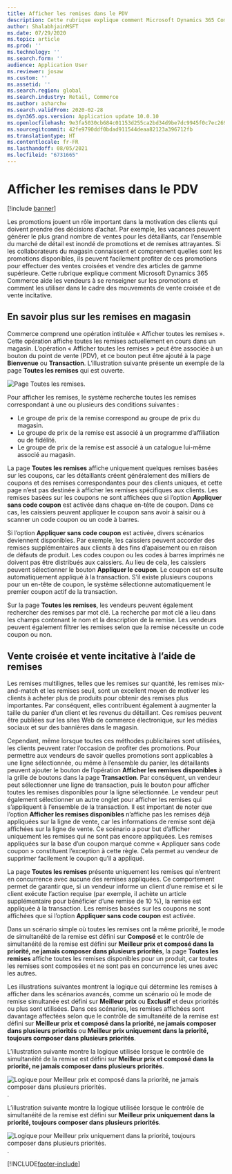 ```yaml
---
title: Afficher les remises dans le PDV
description: Cette rubrique explique comment Microsoft Dynamics 365 Commerce aide les vendeurs à se renseigner sur les promotions et comment les utiliser dans le cadre des mouvements de vente croisée et de vente incitative.
author: ShalabhjainMSFT
ms.date: 07/29/2020
ms.topic: article
ms.prod: ''
ms.technology: ''
ms.search.form: ''
audience: Application User
ms.reviewer: josaw
ms.custom: ''
ms.assetid: ''
ms.search.region: global
ms.search.industry: Retail, Commerce
ms.author: asharchw
ms.search.validFrom: 2020-02-28
ms.dyn365.ops.version: Application update 10.0.10
ms.openlocfilehash: 9e3fa5030cb684c01153d255ca2bd34d9be7dc9945f0c7ec26985cf74540b73d
ms.sourcegitcommit: 42fe9790ddf0bdad911544deaa82123a396712fb
ms.translationtype: HT
ms.contentlocale: fr-FR
ms.lasthandoff: 08/05/2021
ms.locfileid: "6731665"
---
```

# <a name="show-discounts-in-pos"></a>Afficher les remises dans le PDV

[!include [banner](includes/banner.md)]

Les promotions jouent un rôle important dans la motivation des clients qui doivent prendre des décisions d’achat. Par exemple, les vacances peuvent générer le plus grand nombre de ventes pour les détaillants, car l’ensemble du marché de détail est inondé de promotions et de remises attrayantes. Si les collaborateurs du magasin connaissent et comprennent quelles sont les promotions disponibles, ils peuvent facilement profiter de ces promotions pour effectuer des ventes croisées et vendre des articles de gamme supérieure. Cette rubrique explique comment Microsoft Dynamics 365 Commerce aide les vendeurs à se renseigner sur les promotions et comment les utiliser dans le cadre des mouvements de vente croisée et de vente incitative.

## <a name="learn-about-store-discounts"></a>En savoir plus sur les remises en magasin

Commerce comprend une opération intitulée « Afficher toutes les remises ». Cette opération affiche toutes les remises actuellement en cours dans un magasin. L’opération « Afficher toutes les remises » peut être associée à un bouton du point de vente (PDV), et ce bouton peut être ajouté à la page **Bienvenue** ou **Transaction**. L’illustration suivante présente un exemple de la page **Toutes les remises** qui est ouverte.

![Page Toutes les remises.](./media/View_all_discounts.png "Page Toutes les remises")

Pour afficher les remises, le système recherche toutes les remises correspondant à une ou plusieurs des conditions suivantes :

- Le groupe de prix de la remise correspond au groupe de prix du magasin.
- Le groupe de prix de la remise est associé à un programme d’affiliation ou de fidélité.
- Le groupe de prix de la remise est associé à un catalogue lui-même associé au magasin.

La page **Toutes les remises** affiche uniquement quelques remises basées sur les coupons, car les détaillants créent généralement des milliers de coupons et des remises correspondantes pour des clients uniques, et cette page n’est pas destinée à afficher les remises spécifiques aux clients. Les remises basées sur les coupons ne sont affichées que si l’option **Appliquer sans code coupon** est activée dans chaque en-tête de coupon. Dans ce cas, les caissiers peuvent appliquer le coupon sans avoir à saisir ou à scanner un code coupon ou un code à barres.

Si l’option **Appliquer sans code coupon** est activée, divers scénarios deviennent disponibles. Par exemple, les caissiers peuvent accorder des remises supplémentaires aux clients à des fins d’apaisement ou en raison de défauts de produit. Les codes coupon ou les codes à barres imprimés ne doivent pas être distribués aux caissiers. Au lieu de cela, les caissiers peuvent sélectionner le bouton **Appliquer le coupon**. Le coupon est ensuite automatiquement appliqué à la transaction. S’il existe plusieurs coupons pour un en-tête de coupon, le système sélectionne automatiquement le premier coupon actif de la transaction.

Sur la page **Toutes les remises**, les vendeurs peuvent également rechercher des remises par mot clé. La recherche par mot clé a lieu dans les champs contenant le nom et la description de la remise. Les vendeurs peuvent également filtrer les remises selon que la remise nécessite un code coupon ou non.

## <a name="cross-sell-and-upsell-by-using-discounts"></a>Vente croisée et vente incitative à l’aide de remises

Les remises multilignes, telles que les remises sur quantité, les remises mix-and-match et les remises seuil, sont un excellent moyen de motiver les clients à acheter plus de produits pour obtenir des remises plus importantes. Par conséquent, elles contribuent également à augmenter la taille du panier d’un client et les revenus du détaillant. Ces remises peuvent être publiées sur les sites Web de commerce électronique, sur les médias sociaux et sur des bannières dans le magasin.

Cependant, même lorsque toutes ces méthodes publicitaires sont utilisées, les clients peuvent rater l’occasion de profiter des promotions. Pour permettre aux vendeurs de savoir quelles promotions sont applicables à une ligne sélectionnée, ou même à l’ensemble du panier, les détaillants peuvent ajouter le bouton de l’opération **Afficher les remises disponibles** à la grille de boutons dans la page **Transaction**. Par conséquent, un vendeur peut sélectionner une ligne de transaction, puis le bouton pour afficher toutes les remises disponibles pour la ligne sélectionnée. Le vendeur peut également sélectionner un autre onglet pour afficher les remises qui s’appliquent à l’ensemble de la transaction. Il est important de noter que l’option **Afficher les remises disponibles** n’affiche pas les remises déjà appliquées sur la ligne de vente, car les informations de remise sont déjà affichées sur la ligne de vente. Ce scénario a pour but d’afficher uniquement les remises qui ne sont pas encore appliquées. Les remises appliquées sur la base d’un coupon marqué comme « Appliquer sans code coupon » constituent l’exception à cette règle. Cela permet au vendeur de supprimer facilement le coupon qu’il a appliqué.

La page **Toutes les remises** présente uniquement les remises qui n’entrent en concurrence avec aucune des remises appliquées. Ce comportement permet de garantir que, si un vendeur informe un client d’une remise et si le client exécute l’action requise (par exemple, il achète un article supplémentaire pour bénéficier d’une remise de 10 %), la remise est appliquée à la transaction. Les remises basées sur les coupons ne sont affichées que si l’option **Appliquer sans code coupon** est activée.

Dans un scénario simple où toutes les remises ont la même priorité, le mode de simultanéité de la remise est défini sur **Composé** et le contrôle de simultanéité de la remise est défini sur **Meilleur prix et composé dans la priorité, ne jamais composer dans plusieurs priorités**, la page **Toutes les remises** affiche toutes les remises disponibles pour un produit, car toutes les remises sont composées et ne sont pas en concurrence les unes avec les autres.

Les illustrations suivantes montrent la logique qui détermine les remises à afficher dans les scénarios avancés, comme un scénario où le mode de remise simultanée est défini sur **Meilleur prix** ou **Exclusif** et deux priorités ou plus sont utilisées. Dans ces scénarios, les remises affichées sont davantage affectées selon que le contrôle de simultanéité de la remise est défini sur **Meilleur prix et composé dans la priorité, ne jamais composer dans plusieurs priorités** ou **Meilleur prix uniquement dans la priorité, toujours composer dans plusieurs priorités**.

L’illustration suivante montre la logique utilisée lorsque le contrôle de simultanéité de la remise est défini sur **Meilleur prix et composé dans la priorité, ne jamais composer dans plusieurs priorités**.

![Logique pour Meilleur prix et composé dans la priorité, ne jamais composer dans plusieurs priorités.](./media/Model_1.png "Logique pour Meilleur prix et composé dans la priorité, ne jamais composer dans plusieurs priorités.").

L’illustration suivante montre la logique utilisée lorsque le contrôle de simultanéité de la remise est défini sur **Meilleur prix uniquement dans la priorité, toujours composer dans plusieurs priorités**.

![Logique pour Meilleur prix uniquement dans la priorité, toujours composer dans plusieurs priorités.](./media/Model_2.png "Logique pour Meilleur prix uniquement dans la priorité, toujours composer dans plusieurs priorités").


[!INCLUDE[footer-include](../includes/footer-banner.md)]
